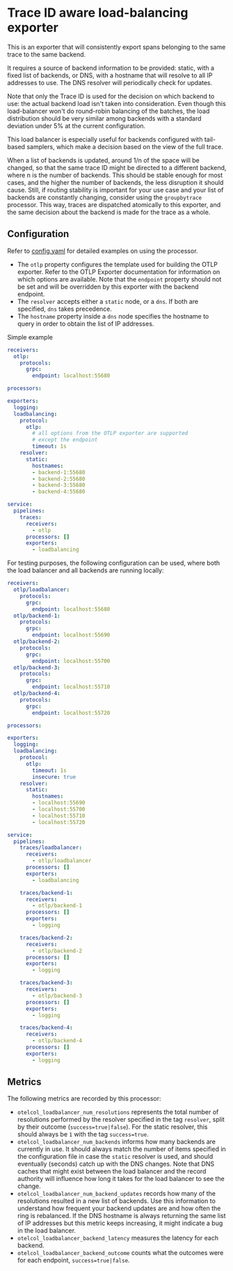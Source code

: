 # Trace ID aware load-balancing exporter

This is an exporter that will consistently export spans belonging to the same trace to the same backend.

It requires a source of backend information to be provided: static, with a fixed list of backends, or DNS, with a hostname that will resolve to all IP addresses to use. The DNS resolver will periodically check for updates.

Note that only the Trace ID is used for the decision on which backend to use: the actual backend load isn't taken into consideration. Even though this load-balancer won't do round-robin balancing of the batches, the load distribution should be very similar among backends with a standard deviation under 5% at the current configuration.

This load balancer is especially useful for backends configured with tail-based samplers, which make a decision based on the view of the full trace.

When a list of backends is updated, around 1/n of the space will be changed, so that the same trace ID might be directed to a different backend, where n is the number of backends. This should be stable enough for most cases, and the higher the number of backends, the less disruption it should cause. Still, if routing stability is important for your use case and your list of backends are constantly changing, consider using the `groupbytrace` processor. This way, traces are dispatched atomically to this exporter, and the same decision about the backend is made for the trace as a whole.

## Configuration

Refer to [config.yaml](./testdata/config.yaml) for detailed examples on using the processor.

* The `otlp` property configures the template used for building the OTLP exporter. Refer to the OTLP Exporter documentation for information on which options are available. Note that the `endpoint` property should not be set and will be overridden by this exporter with the backend endpoint.
* The `resolver` accepts either a `static` node, or a `dns`. If both are specified, `dns` takes precedence.
* The `hostname` property inside a `dns` node specifies the hostname to query in order to obtain the list of IP addresses.


Simple example
```yaml
receivers:
  otlp:
    protocols:
      grpc:
        endpoint: localhost:55680

processors:

exporters:
  logging:
  loadbalancing:
    protocol:
      otlp:
        # all options from the OTLP exporter are supported
        # except the endpoint
        timeout: 1s
    resolver:
      static:
        hostnames:
        - backend-1:55680
        - backend-2:55680
        - backend-3:55680
        - backend-4:55680

service:
  pipelines:
    traces:
      receivers:
        - otlp
      processors: []
      exporters:
        - loadbalancing
```

For testing purposes, the following configuration can be used, where both the load balancer and all backends are running locally:
```yaml
receivers:
  otlp/loadbalancer:
    protocols:
      grpc:
        endpoint: localhost:55680
  otlp/backend-1:
    protocols:
      grpc:
        endpoint: localhost:55690
  otlp/backend-2:
    protocols:
      grpc:
        endpoint: localhost:55700
  otlp/backend-3:
    protocols:
      grpc:
        endpoint: localhost:55710
  otlp/backend-4:
    protocols:
      grpc:
        endpoint: localhost:55720

processors:

exporters:
  logging:
  loadbalancing:
    protocol:
      otlp:
        timeout: 1s
        insecure: true
    resolver:
      static:
        hostnames:
        - localhost:55690
        - localhost:55700
        - localhost:55710
        - localhost:55720

service:
  pipelines:
    traces/loadbalancer:
      receivers:
        - otlp/loadbalancer
      processors: []
      exporters:
        - loadbalancing

    traces/backend-1:
      receivers:
        - otlp/backend-1
      processors: []
      exporters:
        - logging

    traces/backend-2:
      receivers:
        - otlp/backend-2
      processors: []
      exporters:
        - logging

    traces/backend-3:
      receivers:
        - otlp/backend-3
      processors: []
      exporters:
        - logging

    traces/backend-4:
      receivers:
        - otlp/backend-4
      processors: []
      exporters:
        - logging
```

## Metrics

The following metrics are recorded by this processor:

* `otelcol_loadbalancer_num_resolutions` represents the total number of resolutions performed by the resolver specified in the tag `resolver`, split by their outcome (`success=true|false`). For the static resolver, this should always be `1` with the tag `success=true`.
* `otelcol_loadbalancer_num_backends` informs how many backends are currently in use. It should always match the number of items specified in the configuration file in case the `static` resolver is used, and should eventually (seconds) catch up with the DNS changes. Note that DNS caches that might exist between the load balancer and the record authority will influence how long it takes for the load balancer to see the change.
* `otelcol_loadbalancer_num_backend_updates` records how many of the resolutions resulted in a new list of backends. Use this information to understand how frequent your backend updates are and how often the ring is rebalanced. If the DNS hostname is always returning the same list of IP addresses but this metric keeps increasing, it might indicate a bug in the load balancer.
* `otelcol_loadbalancer_backend_latency` measures the latency for each backend.
* `otelcol_loadbalancer_backend_outcome` counts what the outcomes were for each endpoint, `success=true|false`.
